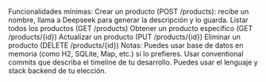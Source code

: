 
Funcionalidades mínimas:
Crear un producto (POST /products): recibe un nombre, llama a Deepseek para generar la descripción y lo guarda.
Listar todos los productos (GET /products)
Obtener un producto específico (GET /products/{id})
Actualizar un producto (PUT /products/{id})
Eliminar un producto (DELETE /products/{id})
Notas:
Puedes usar base de datos en memoria (como H2, SQLite, Map, etc.) si lo prefieres.
Usar conventional commits que describa el timeline de tu desarrollo.
Puedes usar el lenguaje y stack backend de tu elección.